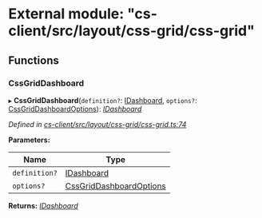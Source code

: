 # External module: "cs-client/src/layout/css-grid/css-grid"

## Functions

###  CssGridDashboard

▸ **CssGridDashboard**(`definition?`: [IDashboard](../interfaces/_cs_core_src_dashboard_dashboard_.idashboard.md), `options?`: [CssGridDashboardOptions](../classes/_cs_core_src_dashboard_css_grid_dashboard_options_.cssgriddashboardoptions.md)): *[IDashboard](../interfaces/_cs_core_src_dashboard_dashboard_.idashboard.md)*

*Defined in [cs-client/src/layout/css-grid/css-grid.ts:74](https://github.com/TNOCS/csnext/blob/dad76c19/packages/cs-client/src/layout/css-grid/css-grid.ts#L74)*

**Parameters:**

Name | Type |
------ | ------ |
`definition?` | [IDashboard](../interfaces/_cs_core_src_dashboard_dashboard_.idashboard.md) |
`options?` | [CssGridDashboardOptions](../classes/_cs_core_src_dashboard_css_grid_dashboard_options_.cssgriddashboardoptions.md) |

**Returns:** *[IDashboard](../interfaces/_cs_core_src_dashboard_dashboard_.idashboard.md)*

